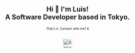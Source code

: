 <h2 align="center">Hi 👋 I'm Luis! <br>A Software Developer based in Tokyo.</h2>
<p align="center"><sub><sup>That's it. Connect with me? ⬇️</sup></sub></p>

###

<div align="center">
<!--   <a href="mailto:rodluisr@gmail.com" target="_blank">
    <img src="https://img.shields.io/static/v1?message=Gmail&logo=gmail&label=&color=D14836&logoColor=white&labelColor=&style=for-the-badge" height="28" alt="gmail logo"  />
  </a> -->
<!--   <a href="https://codepen.io/luisrrv" target="_blank">
    <img src="https://img.shields.io/static/v1?message=Codepen&logo=codepen&label=&color=000000&logoColor=white&labelColor=&style=for-the-badge" height="28" alt="codepen logo"  />
  </a> -->
  <a href="https://www.linkedin.com/in/luisrrv/" target="_blank">
    <img src="https://img.shields.io/static/v1?message=LinkedIn&logo=linkedin&label=&color=0077B5&logoColor=white&labelColor=&style=for-the-badge" height="28" alt="linkedin logo"  />
  </a>
<!--   <a href="https://www.instagram.com/luis.rrv/" target="_blank">
    <img src="https://img.shields.io/static/v1?message=Instagram&logo=instagram&label=&color=E4405F&logoColor=white&labelColor=&style=for-the-badge" height="28" alt="instagram logo"  />
  </a> -->
<!--   <a href="https://twitter.com/luis_rrv" target="_blank">
    <img src="https://img.shields.io/static/v1?message=Twitter&logo=twitter&label=&color=1DA1F2&logoColor=white&labelColor=&style=for-the-badge" height="28" alt="twitter logo"  />
  </a> -->
</div>

###

<!-- <div align="center">
  <img src="https://cdn.jsdelivr.net/gh/devicons/devicon/icons/html5/html5-original.svg" height="20" width="30" alt="html5 logo"  />
  <img src="https://cdn.jsdelivr.net/gh/devicons/devicon/icons/css3/css3-original.svg" height="20" width="30" alt="css3 logo"  />
  <img src="https://cdn.jsdelivr.net/gh/devicons/devicon/icons/javascript/javascript-original.svg" height="20" width="30" alt"javascript logo"  />
  <img src="https://cdn.jsdelivr.net/gh/devicons/devicon/icons/typescript/typescript-original.svg" height="20"  width="30" alt"typescript logo" />
  <img src="https://cdn.jsdelivr.net/gh/devicons/devicon/icons/react/react-original.svg" height="20" width="30" alt="react logo"  />
  <img src="https://cdn.jsdelivr.net/gh/devicons/devicon/icons/vuejs/vuejs-original.svg" height="20" width="30" alt="vuejs logo"  />        
  <img src="https://cdn.jsdelivr.net/gh/devicons/devicon/icons/sass/sass-original.svg" height="20" width="30" alt="sass logo"  />
  <img src="https://cdn.jsdelivr.net/gh/devicons/devicon/icons/bootstrap/bootstrap-original.svg" height="20" width="30" alt="bootstrap logo"  />
  <img src="https://cdn.jsdelivr.net/gh/devicons/devicon/icons/tailwindcss/tailwindcss-plain.svg" height="20" width="30" alt="tailwind logo"  />
  <img src="https://cdn.jsdelivr.net/gh/devicons/devicon/icons/nodejs/nodejs-original.svg" height="20" width="30" alt="nodejs logo"  />
  <img src="https://cdn.jsdelivr.net/gh/devicons/devicon/icons/python/python-original.svg" height="20" width="30" alt="python logo"  />
  <img src="https://cdn.jsdelivr.net/gh/devicons/devicon/icons/ruby/ruby-plain.svg" height="20" width="30" alt="ruby logo"  />
  <img src="https://cdn.jsdelivr.net/gh/devicons/devicon/icons/rails/rails-plain.svg" height="20" width="30" alt="rails logo"  />
  <img src="https://cdn.jsdelivr.net/gh/devicons/devicon/icons/php/php-plain.svg" height="20" width="30" alt="php logo"  />
  <img src="https://cdn.jsdelivr.net/gh/devicons/devicon/icons/lua/lua-original-wordmark.svg" height="20" width="30" alt="lua logo"  />
  <img src="https://cdn.jsdelivr.net/gh/devicons/devicon/icons/postgresql/postgresql-original.svg" height="20" width="30" alt="postgresql logo"  />
  <img src="https://cdn.jsdelivr.net/gh/devicons/devicon/icons/redis/redis-original-wordmark.svg" height="20" width="30" alt="postgresql logo"  />
  <img src="https://cdn.jsdelivr.net/gh/devicons/devicon/icons/firebase/firebase-plain.svg" height="20" width="30" alt="firebase logo"  />
  <img src="https://cdn.jsdelivr.net/gh/devicons/devicon/icons/mongodb/mongodb-original.svg" height="20" width="30" alt="mongodb logo"  />
  <img src="https://cdn.jsdelivr.net/gh/devicons/devicon/icons/heroku/heroku-original.svg" height="20" width="30" alt="heroku logo"  />
  <img src="https://cdn.jsdelivr.net/gh/devicons/devicon/icons/git/git-original.svg" height="20" width="30" alt="git logo"  />
  <img src="https://cdn.jsdelivr.net/gh/devicons/devicon/icons/vim/vim-plain.svg" height="20" width="30" alt="git logo"  />
  <img src="https://cdn.jsdelivr.net/gh/devicons/devicon/icons/figma/figma-original.svg" height="20" width="30" alt="figma logo"  />
</div> -->

###
